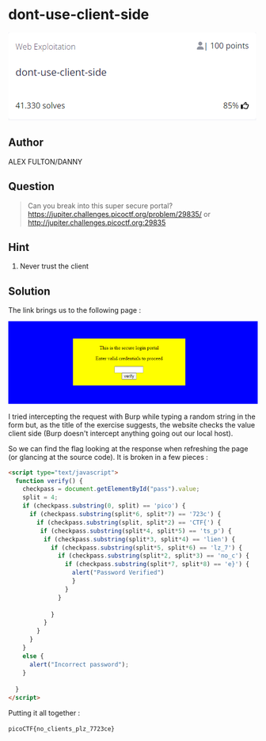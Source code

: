 # dont-use-client-side
![image info](1.png)

## Author
ALEX FULTON/DANNY

## Question
> Can you break into this super secure portal? https://jupiter.challenges.picoctf.org/problem/29835/ or http://jupiter.challenges.picoctf.org:29835

## Hint
1. Never trust the client
   
## Solution
The link brings us to the following page :

![image info](2.png)

I tried intercepting the request with Burp while typing a random string in the form but, as the title of the exercise suggests, the website checks the value client side (Burp doesn't intercept anything going out our local host).

So we can find the flag looking at the response when refreshing the page (or glancing at the source code). It is broken in a few pieces :

```html
<script type="text/javascript">
  function verify() {
    checkpass = document.getElementById("pass").value;
    split = 4;
    if (checkpass.substring(0, split) == 'pico') {
      if (checkpass.substring(split*6, split*7) == '723c') {
        if (checkpass.substring(split, split*2) == 'CTF{') {
         if (checkpass.substring(split*4, split*5) == 'ts_p') {
          if (checkpass.substring(split*3, split*4) == 'lien') {
            if (checkpass.substring(split*5, split*6) == 'lz_7') {
              if (checkpass.substring(split*2, split*3) == 'no_c') {
                if (checkpass.substring(split*7, split*8) == 'e}') {
                  alert("Password Verified")
                  }
                }
              }
      
            }
          }
        }
      }
    }
    else {
      alert("Incorrect password");
    }
    
  }
</script>
```
Putting it all together :

`picoCTF{no_clients_plz_7723ce}`
